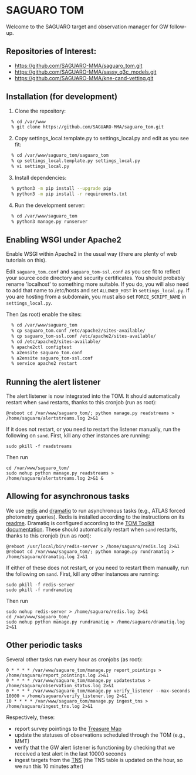 # SAGUARO TOM #

Welcome to the SAGUARO target and observation manager for GW follow-up.

## Repositories of Interest:

  * https://github.com/SAGUARO-MMA/saguaro_tom.git
  * https://github.com/SAGUARO-MMA/sassy_q3c_models.git
  * https://github.com/SAGUARO-MMA/kne-cand-vetting.git

## Installation (for development)

 1. Clone the repository:

  ```bash
    % cd /var/www
    % git clone https://github.com/SAGUARO-MMA/saguaro_tom.git
  ```

 2. Copy settings_local.template.py to settings_local.py and edit as you see fit:

  ```bash
    % cd /var/www/saguaro_tom/saguaro_tom
    % cp settings_local.template.py settings_local.py
    % vi settings_local.py
  ```

  3. Install dependencies:

  ```bash
    % python3 -m pip install --upgrade pip
    % python3 -m pip install -r requirements.txt
  ```

  4. Run the development server:

  ```bash
    % cd /var/www/saguaro_tom
    % python3 manage.py runserver
  ```

## Enabling WSGI under Apache2

Enable WSGI within Apache2 in the usual way (there are plenty of web tutorials on this).

Edit `saguaro_tom.conf` and `saguaro_tom-ssl.conf` as you see fit to reflect your source
code directory and security certificates. You should probably rename 'localhost' to something
more suitable. If you do, you will also need to add that name to /etc/hosts and set 
`ALLOWED_HOST` in `settings_local.py`. If you are hosting from a subdomain, you must also set
`FORCE_SCRIPT_NAME` in `settings_local.py`. 


Then (as root) enable the sites:

  ```bash
    % cd /var/www/saguaro_tom
    % cp saguaro_tom.conf /etc/apache2/sites-available/
    % cp saguaro_tom-ssl.conf /etc/apache2/sites-available/
    % cd /etc/apache2/sites-available/
    % apache2ctl configtest
    % a2ensite saguaro_tom.conf
    % a2ensite saguaro_tom-ssl.conf
    % service apache2 restart
  ```

## Running the alert listener
The alert listener is now integrated into the TOM. It should automatically restart when `sand` restarts, thanks to this cronjob (run as root):
```
@reboot cd /var/www/saguaro_tom/; python manage.py readstreams > /home/saguaro/alertstreams.log 2>&1
```

If it does not restart, or you need to restart the listener manually, run the following on `sand`. First, kill any other instances are running:
```
sudo pkill -f readstreams
```

Then run
```
cd /var/www/saguaro_tom/
sudo nohup python manage.py readstreams > /home/saguaro/alertstreams.log 2>&1 &
```

## Allowing for asynchronous tasks
We use [redis](https://redis.io) and [dramatiq](https://dramatiq.io) to run asynchronous tasks (e.g., ATLAS forced photometry queries).
Redis is installed according to the instructions on its [readme](https://github.com/redis/redis).
Dramatiq is configured according to the [TOM Toolkit documentation](https://tom-toolkit.readthedocs.io/en/stable/managing_data/single_target_data_service.html#configuring-your-tom-to-serve-tasks-asynchronously).
These should automatically restart when `sand` restarts, thanks to this cronjob (run as root):
```
@reboot /usr/local/bin/redis-server > /home/saguaro/redis.log 2>&1
@reboot cd /var/www/saguaro_tom/; python manage.py rundramatiq > /home/saguaro/dramatiq.log 2>&1
```

If either of these does not restart, or you need to restart them manually, run the following on `sand`. First, kill any other instances are running:
```
sudo pkill -f redis-server
sudo pkill -f rundramatiq
```

Then run
```
sudo nohup redis-server > /home/saguaro/redis.log 2>&1
cd /var/www/saguaro_tom/
sudo nohup python manage.py rundramatiq > /home/saguaro/dramatiq.log 2>&1
```

## Other periodic tasks
Several other tasks run every hour as cronjobs (as root):
```
0 * * * * /var/www/saguaro_tom/manage.py report_pointings > /home/saguaro/report_pointings.log 2>&1
0 * * * * /var/www/saguaro_tom/manage.py updatestatus > /home/saguaro/observation_status.log 2>&1
0 * * * * /var/www/saguaro_tom/manage.py verify_listener --max-seconds 10000 > /home/saguaro/verify_listener.log 2>&1
10 * * * * /var/www/saguaro_tom/manage.py ingest_tns > /home/saguaro/ingest_tns.log 2>&1
```

Respectively, these:
- report survey pointings to the [Treasure Map](https://treasuremap.space)
- update the statuses of observations scheduled through the TOM (e.g., MMT)
- verify that the GW alert listener is functioning by checking that we received a test alert in the last 10000 seconds
- ingest targets from the [TNS](https://wis-tns.org) (the TNS table is updated on the hour, so we run this 10 minutes after)
